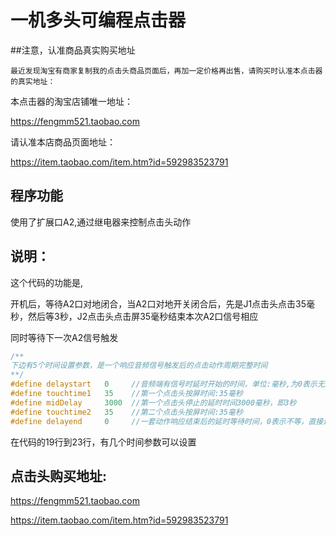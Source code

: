 # 一机多头可编程点击器

##注意，认准商品真实购买地址

    最近发现淘宝有商家复制我的点击头商品页面后，再加一定价格再出售，请购买时认准本点击器的真实地址：

本点击器的淘宝店铺唯一地址：

https://fengmm521.taobao.com

请认准本店商品页面地址：

https://item.taobao.com/item.htm?id=592983523791

## 程序功能

使用了扩展口A2,通过继电器来控制点击头动作

## 说明：

这个代码的功能是,

开机后，等待A2口对地闭合，当A2口对地开关闭合后，先是J1点击头点击35毫秒，然后等3秒，J2点击头点击屏35毫秒结束本次A2口信号相应

同时等待下一次A2信号触发
``` C++
/**
下边有5个时间设置参数，是一个响应音频信号触发后的点击动作周期完整时间
**/
#define delaystart   0     //音频端有信号时延时开始的时间，单位:毫秒,为0表示无启动延时
#define touchtime1   35    //第一个点击头按屏时间:35毫秒
#define midDelay     3000  //第一个点击头停止的延时时间3000毫秒，即3秒
#define touchtime2   35    //第二个点击头按屏时间:35毫秒
#define delayend     0     //一套动作响应结束后的延时等待时间，0表示不等，直接进入一次音频信号检测
```

在代码的19行到23行，有几个时间参数可以设置


## 点击头购买地址:

https://fengmm521.taobao.com

https://item.taobao.com/item.htm?id=592983523791
